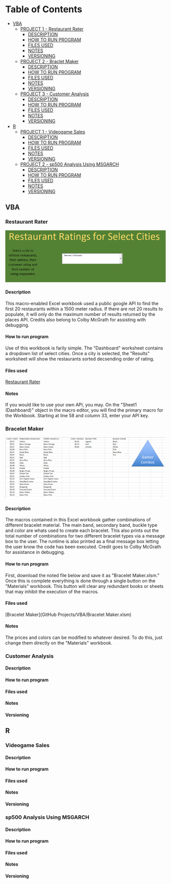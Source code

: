 # Table of Contents
- [VBA](#VBA)
  - [PROJECT 1 - Restaurant Rater](#Restaurant-Rater)
     - [DESCRIPTION](#Description)
     - [HOW TO RUN PROGRAM](#How-to-run-program)
     - [FILES USED](#Files-used)
     - [NOTES](#Notes)
     - [VERSIONING](#versioning)
  - [PROJECT 2 - Braclet Maker](#Braclet-Maker)
     - [DESCRIPTION](#Description)
     - [HOW TO RUN PROGRAM](#How-to-run-program)
     - [FILES USED](#Files-used)
     - [NOTES](#Notes)
     - [VERSIONING](#versioning)
  - [PROJECT 3 - Customer Analysis](#Customer-Analysis)
     - [DESCRIPTION](#Description)
     - [HOW TO RUN PROGRAM](#How-to-run-program)
     - [FILES USED](#Files-used)
     - [NOTES](#Notes)
     - [VERSIONING](#versioning)     
- [R](#R)
  - [PROJECT 1 - Videogame Sales](#Videogame-Sales)
     - [DESCRIPTION](#Description)
     - [HOW TO RUN PROGRAM](#How-to-run-program)
     - [FILES USED](#Files-used)
     - [NOTES](#Notes)
     - [VERSIONING](#versioning)
  - [PROJECT 2 - sp500 Analysis Using MSGARCH](#sp500-Analysis-Using-MSGARCH)
     - [DESCRIPTION](#Description)
     - [HOW TO RUN PROGRAM](#How-to-run-program)
     - [FILES USED](#Files-used)
     - [NOTES](#Notes)
     - [VERSIONING](#versioning)     


## VBA
### Restaurant Rater
![](https://github.com/alec-Countryman/Past_Work/blob/master/GitHub%20Projects/Images/RestaurantAPItool.png)

#### Description
This macro-enabled Excel workbook used a public google API to find the first 20 restaurants within a 1500 meter radius. If there are not 20 results to populate, it will only do the maximum number of results returned by the places API. 
Credits also belong to Colby McGrath for assisting with debugging.

#### How to run program
Use of this workbook is farily simple. The "Dashboard" worksheet contains a dropdown list of select cities. Once a city is selected, the "Results" worksheet will show the restaurants sorted decsending order of rating. 

#### Files used
[Restaurant Rater](GitHub-Projects/VBA/API-Restaurant-Rater.xlsm)
#### Notes
If you would like to use your own API, you may. On the "Sheet1 (Dashboard)" object in the macro editor, you will find the primary macro for the Workbook. Starting at line 58 and column 33, enter your API key. 


### Bracelet Maker
![](https://github.com/alec-Countryman/Past_Work/blob/master/GitHub%20Projects/Images/BraceletCombos.png)
#### Description
The macros contained in this Excel workbook gather combinations of different bracelet material. The main band, secondary band, buckle type and color are whats used to create each bracelet. This also prints out the total number of combinations for two different bracelet types via a message box to the user. The runtime is also printed as a final message box letting the user know the code has been executed. 
Credit goes to Colby McGrath for assistance in debugging. 

#### How to run program
First, download the noted file below and save it as "Bracelet Maker.xlsm." Once this is complete everything is done through a single button on the "Materials" workbook. This button will clear any redundant books or sheets that may inhibit the execution of the macros. 

#### Files used
[Bracelet Maker](GitHub Projects/VBA/Bracelet Maker.xlsm)
#### Notes
The prices and colors can be modified to whatever desired. To do this, just change them directly on the "Materials" workbook. 


### Customer Analysis
#### Description

#### How to run program

#### Files used

#### Notes

#### Versioning



## R
### Videogame Sales
#### Description

#### How to run program

#### Files used

#### Notes

#### Versioning


### sp500 Analysis Using MSGARCH
#### Description

#### How to run program

#### Files used

#### Notes

#### Versioning
